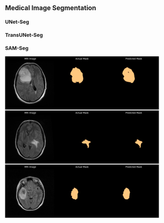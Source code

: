 ## Medical Image Segmentation



### UNet-Seg


### TransUNet-Seg


### SAM-Seg
![](https://github.com/gulabpatel/Computer_Vision/blob/main/Segmentation/HealthCare/assets/sam_seg.png)
![](https://github.com/gulabpatel/Computer_Vision/blob/main/Segmentation/HealthCare/assets/sam_seg01.png)
![](https://github.com/gulabpatel/Computer_Vision/blob/main/Segmentation/HealthCare/assets/sam_seg02.png)


